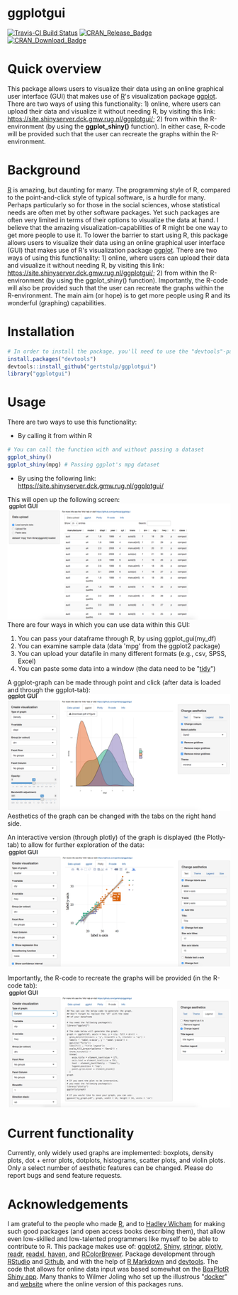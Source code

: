 
<!-- README.md is generated from README.Rmd. Please edit that file -->
ggplotgui
=========

[![Travis-CI Build Status](https://travis-ci.org/gertstulp/ggplotgui.svg?branch=master)](https://travis-ci.org/gertstulp/ggplotgui) [![CRAN\_Release\_Badge](http://www.r-pkg.org/badges/version-ago/ggplotgui)](https://CRAN.R-project.org/package=ggplotgui) [![CRAN\_Download\_Badge](http://cranlogs.r-pkg.org/badges/ggplotgui)](https://CRAN.R-project.org/package=ggplotgui)

Quick overview
==============

This package allows users to visualize their data using an online graphical user interface (GUI) that makes use of [R](https://www.r-project.org/)'s visualization package [ggplot](http://ggplot2.org/). There are two ways of using this functionality: 1) online, where users can upload their data and visualize it without needing R, by visiting this link: <https://site.shinyserver.dck.gmw.rug.nl/ggplotgui/>; 2) from within the R-environment (by using the **ggplot\_shiny()** function). In either case, R-code will be provided such that the user can recreate the graphs within the R-environment.

Background
==========

[R](https://www.r-project.org/) is amazing, but daunting for many. The programming style of R, compared to the point-and-click style of typical software, is a hurdle for many. Perhaps particularly so for those in the social sciences, whose statistical needs are often met by other software packages. Yet such packages are often very limited in terms of their options to visualize the data at hand. I believe that the amazing visualization-capabilities of R might be one way to get more people to use it. To lower the barrier to start using R, this package allows users to visualize their data using an online graphical user interface (GUI) that makes use of R's visualization package [ggplot](http://ggplot2.org/). There are two ways of using this functionality: 1) online, where users can upload their data and visualize it without needing R, by visiting this link: <https://site.shinyserver.dck.gmw.rug.nl/ggplotgui/>; 2) from within the R-environment (by using the ggplot\_shiny() function). Importantly, the R-code will also be provided such that the user can recreate the graphs within the R-environment. The main aim (or hope) is to get more people using R and its wonderful (graphing) capabilities.

Installation
============

``` r
# In order to install the package, you'll need to use the "devtools"-package
install.packages("devtools")
devtools::install_github("gertstulp/ggplotgui")
library("ggplotgui")
```

Usage
=====

There are two ways to use this functionality:

-   By calling it from within R

``` r
# You can call the function with and without passing a dataset
ggplot_shiny()
ggplot_shiny(mpg) # Passing ggplot's mpg dataset
```

-   By using the following link: <https://site.shinyserver.dck.gmw.rug.nl/ggplotgui/>

This will open up the following screen: ![](man/figures/tab_data_upload.png) There are four ways in which you can use data within this GUI:
1. You can pass your dataframe through R, by using ggplot\_gui(my\_df)
2. You can examine sample data (data 'mpg' from the ggplot2 package)
3. You can upload your datafile in many different formats (e.g., csv, SPSS, Excel)
4. You can paste some data into a window (the data need to be "[tidy](http://tidyr.tidyverse.org/)")

A ggplot-graph can be made through point and click (after data is loaded and through the ggplot-tab): ![](man/figures/tab_ggplot.png) Aesthetics of the graph can be changed with the tabs on the right hand side.

An interactive version (through plotly) of the graph is displayed (the Plotly-tab) to allow for further exploration of the data: ![](man/figures/tab_plotly.png)

Importantly, the R-code to recreate the graphs will be provided (in the R-code tab): ![](man/figures/tab_R-code.png)

Current functionality
=====================

Currently, only widely used graphs are implemented: boxplots, density plots, dot + error plots, dotplots, histograms, scatter plots, and violin plots. Only a select number of aesthetic features can be changed. Please do report bugs and send feature requests.

Acknowledgements
================

I am grateful to the people who made [R](https://www.r-project.org/), and to [Hadley Wicham](http://hadley.nz/) for making such good packages (and open access books describing them), that allow even low-skilled and low-talented programmers like myself to be able to contribute to R. This package makes use of: [ggplot2](http://ggplot2.tidyverse.org/), [Shiny](http://shiny.rstudio.com/), [stringr](http://stringr.tidyverse.org/), [plotly](https://plot.ly/r/), [readr](http://readr.tidyverse.org/), [readxl](http://readxl.tidyverse.org/), [haven](http://haven.tidyverse.org/), and [RColorBrewer](https://cran.r-project.org/web/packages/RColorBrewer/RColorBrewer.pdf). Package development through [RStudio](https://www.rstudio.com/) and [Github](https://github.com/), and with the help of [R Markdown](http://rmarkdown.rstudio.com) and [devtools](https://www.rstudio.com/products/rpackages/devtools/). The code that allows for online data input was based somewhat on the [BoxPlotR Shiny app](https://github.com/VizWizard/BoxPlotR.shiny). Many thanks to Wilmer Joling who set up the illustrous "[docker](https://www.docker.com/)" and [website](https://site.shinyserver.dck.gmw.rug.nl/ggplotgui/) where the online version of this packages runs.
